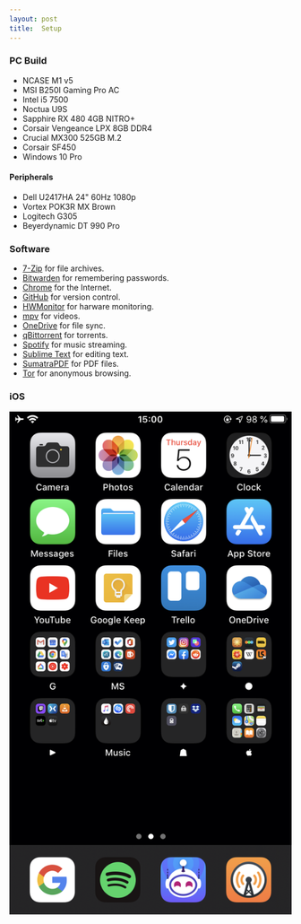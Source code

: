 ```yaml
---
layout: post
title:  Setup
---
```


### PC Build
* NCASE M1 v5
* MSI B250I Gaming Pro AC
* Intel i5 7500
* Noctua U9S
* Sapphire RX 480 4GB NITRO+
* Corsair Vengeance LPX 8GB DDR4
* Crucial MX300 525GB M.2
* Corsair SF450
* Windows 10 Pro

#### Peripherals
* Dell U2417HA 24" 60Hz 1080p
* Vortex POK3R MX Brown
* Logitech G305
* Beyerdynamic DT 990 Pro

### Software
* [7-Zip](https://www.7-zip.org/) for file archives.
* [Bitwarden](https://bitwarden.com/) for remembering passwords.
* [Chrome](https://www.google.com/chrome/) for the Internet.
* [GitHub](https://desktop.github.com/) for version control.
* [HWMonitor](https://www.cpuid.com/softwares/hwmonitor.html) for harware monitoring.
* [mpv](https://mpv.io/) for videos.
* [OneDrive](https://onedrive.live.com/) for file sync.
* [qBittorrent](https://www.qbittorrent.org/) for torrents.
* [Spotify](https://www.spotify.com/) for music streaming.
* [Sublime Text](https://www.sublimetext.com/) for editing text.
* [SumatraPDF](https://www.sumatrapdfreader.org/free-pdf-reader.html) for PDF files.
* [Tor](https://www.torproject.org/download/) for anonymous browsing.

### iOS
![iPhone](/assets/ios.png)